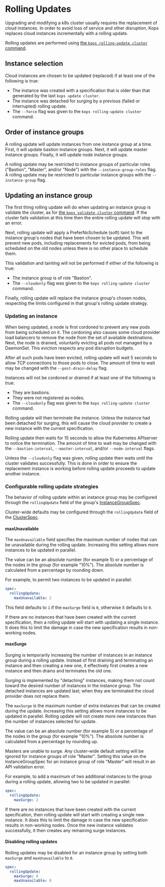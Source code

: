 # Rolling Updates

Upgrading and modifying a k8s cluster usually requires the replacement of cloud instances.
In order to avoid loss of service and other disruption, Kops replaces cloud instances
incrementally with a rolling update.

Rolling updates are performed using
[the `kops rolling-update cluster` command](../cli/kops_rolling-update_cluster.md).

## Instance selection

Cloud instances are chosen to be updated (replaced) if at least one of the following is true:

* The instance was created with a specification that is older than that generated by the last
`kops update cluster`.
* The instance was detached for surging by a previous (failed or interrupted) rolling update.
* The `--force` flag was given to the `kops rolling-update cluster` command.

## Order of instance groups

A rolling update will update instances from one instance group at a time. First, it will update
bastion instance groups. Next, it will update master instance groups. Finally, it will update
node instance groups.

A rolling update may be restricted to instance groups of particular roles
("Bastion", "Master", and/or "Node") with the `--instance-group-roles` flag.
A rolling update may be restricted to particular instance groups with the `--instance-group` flag.

## Updating an instance group

The first thing rolling update will do when updating an instance group is validate the cluster,
as for [the `kops validate cluster` command](../cli/kops_validate_cluster.md).
If the cluster fails validation at this time then the entire rolling update will stop with an error.

Next, rolling update will apply a PreferNoSchedule (soft) taint to the
instance group's nodes that have been chosen to be updated. This will prevent new
pods, including replacements for evicted pods, from being scheduled on the old nodes
unless there is no other place to schedule them.

This validation and tainting will not be performed if either of the following is true:

* The instance group is of role "Bastion".
* The `--cloudonly` flag was given to the `kops rolling-update cluster` command.

Finally, rolling update will replace the instance group's chosen nodes, respecting the limits
configured in that group's rolling update strategy.

### Updating an instance

When being updated, a node is first cordoned to prevent any new pods from being scheduled on it.
The cordoning also causes some cloud provider load balancers to remove the node from the set of
available destinations. Next, the node is drained, voluntarily evicting all pods not managed by
a DaemonSet. This eviction respects any pod disruption budgets.

After all such pods have been evicted, rolling update will wait 5 seconds to allow TCP connections
to those pods to close. The amount of time to wait may be changed with the `--post-drain-delay` flag.

Instances will not be cordoned or drained if at least one of the following is true:
 
* They are bastions.
* They were not registered as nodes.
* The `--cloudonly` flag was given to the `kops rolling-update cluster` command.

Rolling update will then terminate the instance. Unless the instance had been detached for surging,
this will cause the cloud provider to create a new instance with the current specification.

Rolling update then waits for 15 seconds to allow the Kubernetes APIserver to notice the termination.
The amount of time to wait may be changed with the `--bastion-interval`, `--master-interval`, and/or
`--node-interval` flags.

Unless the `--cloudonly` flag was given, rolling update then waits until the cluster validates
successfully. This is done in order to ensure the
replacement instance is working before rolling update proceeds to update another instance.

### Configurable rolling update strategies

The behavior of rolling update within an instance group may be configured through the
`rollingUpdate` field of the group's
[InstanceGroupSpec](https://pkg.go.dev/k8s.io/kops/pkg/apis/kops#InstanceGroupSpec).

Cluster-wide defaults may be configured through the `rollingUpdate` field of the
[ClusterSpec](https://pkg.go.dev/k8s.io/kops/pkg/apis/kops#ClusterSpec).

#### maxUnavailable

The `maxUnavailable` field specifies the maximum number of nodes that can be unavailable
during the rolling update. Increasing this setting allows more instances to be updated
in parallel.

The value can be an absolute number (for example 5) or a percentage of the nodes
in the group (for example "10%"). The absolute number is calculated from a percentage by
rounding down.

For example, to permit two instances to be updated in parallel:

```yaml
spec:
  rollingUpdate:
    maxUnavailable: 2
```

This field defaults to `1` if the `maxSurge` field is `0`, otherwise it defaults to `0`.

If there are no instances that have been created with the current specification, then a rolling
update will start with updating a single instance. It does this to limit the damage in case the
new specification results in non-working nodes.

#### maxSurge

Surging is temporarily increasing the number of instances in an instance group during a rolling
update. Instead of first draining and terminating an instance and then creating a new one,
it effectively first creates a new instance and then drains and terminates the old one.

Surging is implemented by "detaching" instances, making them not count toward the desired
number of instances in the instance group. The detached instances are updated last;
when they are terminated the cloud provider does not replace them.

The `maxSurge` is the maximum number of extra instances that can be created during the update.
Increasing this setting allows more instances to be updated in parallel. Rolling update will
not create more new instances than the number of instances selected for update.

The value can be an absolute number (for example 5) or a percentage of the nodes
in the group (for example "10%"). The absolute number is calculated from a percentage by
rounding up.

Masters are unable to surge. Any cluster-wide default setting will be ignored for instance
groups of role "Master". Setting this value on the InstanceGroupSpec for an instance group of
role "Master" will result in an API validation error.

For example, to add a maximum of two additional instances to the group during a rolling update,
allowing two to be updated in parallel:

```yaml
spec:
  rollingUpdate:
    maxSurge: 2
```

If there are no instances that have been created with the current specification, then rolling
update will start with creating a single new instance. It does this to limit the damage in case the
new specification results in non-working nodes. Once the new instance validates successfully, it
then creates any remaining surge instances.

#### Disabling rolling updates

Rolling updates may be disabled for an instance group by setting both `maxSurge` and `maxUnavailable`
to `0`.

```yaml
spec:
  rollingUpdate:
    maxSurge: 0
    maxUnavailable: 0
```
